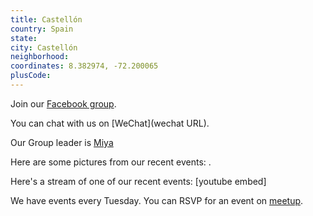 ```yaml
---
title: Castellón
country: Spain
state: 
city: Castellón
neighborhood: 
coordinates: 8.382974, -72.200065
plusCode:
---
```

Join our [Facebook group](https://www.facebook.com/groups/free.code.camp.castellon).

You can chat with us on [WeChat](wechat URL).

Our Group leader is [Miya](freecodecamp.org/miya)

Here are some pictures from our recent events:
![]().

Here's a stream of one of our recent events:
[youtube embed]

We have events every Tuesday. You can RSVP for an event on [meetup](meetupurl).
